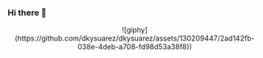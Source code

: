 
### Hi there 👋

<div style="text-align:center;">
  ![giphy](https://github.com/dkysuarez/dkysuarez/assets/130209447/2ad142fb-038e-4deb-a708-fd98d53a38f8))
</div>


